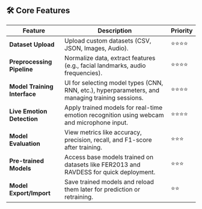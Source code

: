 ## 🛠️ Core Features

| **Feature**                 | **Description**                                                                                  | **Priority** |
|-----------------------------|--------------------------------------------------------------------------------------------------|--------------|
| **Dataset Upload**           | Upload custom datasets (CSV, JSON, Images, Audio).                                              | ⭐⭐⭐⭐        |
| **Preprocessing Pipeline**   | Normalize data, extract features (e.g., facial landmarks, audio frequencies).                    | ⭐⭐⭐⭐        |
| **Model Training Interface** | UI for selecting model types (CNN, RNN, etc.), hyperparameters, and managing training sessions.  | ⭐⭐⭐⭐        |
| **Live Emotion Detection**   | Apply trained models for real-time emotion recognition using webcam and microphone input.        | ⭐⭐⭐⭐        |
| **Model Evaluation**         | View metrics like accuracy, precision, recall, and F1-score after training.                       | ⭐⭐⭐         |
| **Pre-trained Models**       | Access base models trained on datasets like FER2013 and RAVDESS for quick deployment.           | ⭐⭐⭐         |
| **Model Export/Import**      | Save trained models and reload them later for prediction or retraining.                         | ⭐⭐          |
